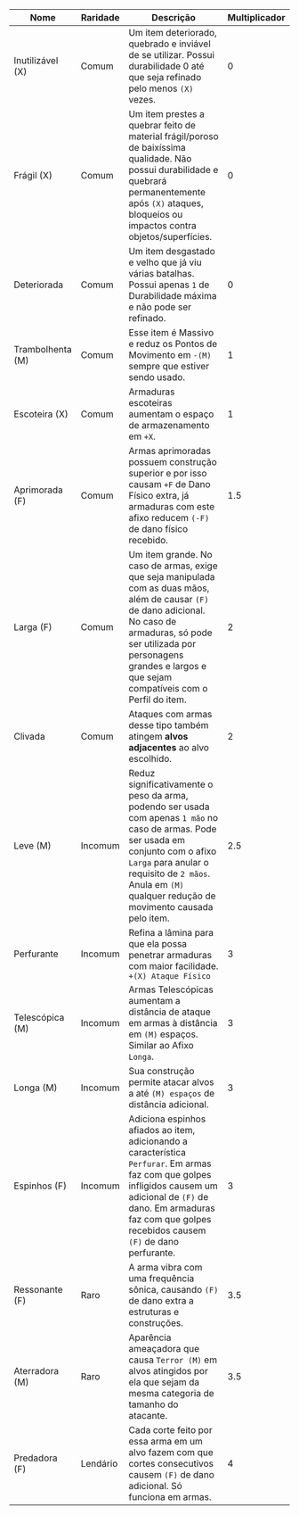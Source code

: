 | Nome             | Raridade | Descrição                                                                                                                                                                                                                                           | Multiplicador |
|------------------|----------|-----------------------------------------------------------------------------------------------------------------------------------------------------------------------------------------------------------------------------------------------------|---------------|
| Inutilizável (X) | Comum    | Um item deteriorado, quebrado e inviável de se utilizar. Possui durabilidade 0 até que seja refinado pelo menos `(X)` vezes.                                                                                                                        | 0             |
| Frágil (X)       | Comum    | Um item prestes a quebrar feito de material frágil/poroso de baixíssima qualidade. Não possui durabilidade e quebrará permanentemente após `(X)` ataques, bloqueios ou impactos contra objetos/superfícies.                                         | 0             |
| Deteriorada      | Comum    | Um item desgastado e velho que já viu várias batalhas. Possui apenas `1` de Durabilidade máxima e não pode ser refinado.                                                                                                                            | 0             |
| Trambolhenta (M) | Comum    | Esse item é Massivo e reduz os Pontos de Movimento em `-(M)` sempre que estiver sendo usado.                                                                                                                                                        | 1             |
| Escoteira (X)    | Comum    | Armaduras escoteiras aumentam o espaço de armazenamento em `+X`.                                                                                                                                                                                    | 1             |
| Aprimorada (F)   | Comum    | Armas aprimoradas possuem construção superior e por isso causam `+F` de Dano Físico extra, já armaduras com este afixo reducem `(-F)` de dano físico recebido.                                                                                         | 1.5           |
| Larga (F)        | Comum    | Um item grande. No caso de armas, exige que seja manipulada com as duas mãos, além de causar `(F)` de dano adicional. No caso de armaduras, só pode ser utilizada por personagens grandes e largos e que sejam compatíveis com o Perfil do item.    | 2             |
| Clivada          | Comum    | Ataques com armas desse tipo também atingem <b>alvos adjacentes</b> ao alvo escolhido.                                                                                                                                                              | 2             |
| Leve (M)         | Incomum  | Reduz significativamente o peso da arma, podendo ser usada com apenas `1 mão` no caso de armas. Pode ser usada em conjunto com o afixo `Larga` para anular o requisito de `2 mãos`. Anula em `(M)` qualquer redução de movimento causada pelo item. | 2.5           |
| Perfurante       | Incomum  | Refina a lâmina para que ela possa penetrar armaduras com maior facilidade. `+(X) Ataque Físico`                                                                                                                                                    | 3             |
| Telescópica (M)  | Incomum  | Armas Telescópicas aumentam a distância de ataque em armas à distância em `(M)` espaços. Similar ao Afixo `Longa`.                                                                                                                                  | 3             |
| Longa (M)        | Incomum  | Sua construção permite atacar alvos a até `(M) espaços` de distância adicional.                                                                                                                                                                     | 3             |
| Espinhos (F)     | Incomum  | Adiciona espinhos afiados ao item, adicionando a característica `Perfurar`. Em armas faz com que golpes infligidos causem um adicional de `(F)` de dano. Em armaduras faz com que golpes recebidos causem `(F)` de dano perfurante.                 | 3             |
| Ressonante (F)   | Raro     | A arma vibra com uma frequência sônica, causando `(F)` de dano extra a estruturas e construções.                                                                                                                                                    | 3.5           |
| Aterradora (M)   | Raro     | Aparência ameaçadora que causa `Terror (M)` em alvos atingidos por ela que sejam da mesma categoria de tamanho do atacante.                                                                                                                         | 3.5           |
| Predadora (F)    | Lendário | Cada corte feito por essa arma em um alvo fazem com que cortes consecutivos causem `(F)` de dano adicional. Só funciona em armas.                                                                                                                   | 4             |
